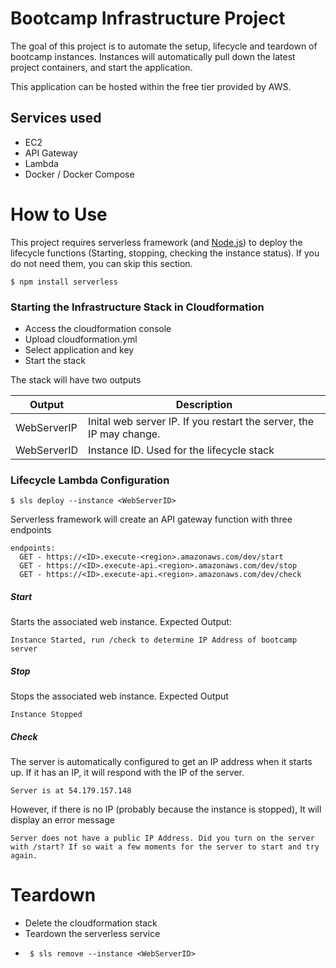 # Bootcamp Infrastructure Project

The goal of this project is to automate the setup, lifecycle and teardown of bootcamp instances.
Instances will automatically pull down the latest project containers, and start the application.

This application can be hosted within the free tier provided by AWS.
## Services used
 - EC2
 - API Gateway
 - Lambda
 - Docker / Docker Compose

# How to Use
This project requires serverless framework (and [Node.js](https://nodejs.org/)) to deploy the lifecycle functions (Starting, stopping, checking the instance status). If you do not need them, you can skip this section. 

```
$ npm install serverless
```

### Starting the Infrastructure Stack in Cloudformation
 - Access the cloudformation console
 - Upload cloudformation.yml
 - Select application and key
 - Start the stack

The stack will have two outputs

| Output | Description |
| ------ | ------ |
| WebServerIP | Inital web server IP. If you restart the server, the IP may change. |
| WebServerID | Instance ID. Used for the lifecycle stack | 

### Lifecycle Lambda Configuration
```
$ sls deploy --instance <WebServerID>
```

Serverless framework will create an API gateway function with three endpoints
```
endpoints:
  GET - https://<ID>.execute-<region>.amazonaws.com/dev/start
  GET - https://<ID>.execute-api.<region>.amazonaws.com/dev/stop
  GET - https://<ID>.execute-api.<region>.amazonaws.com/dev/check
```

##### Start
Starts the associated web instance. Expected Output:
```
Instance Started, run /check to determine IP Address of bootcamp server
```

##### Stop
Stops the associated web instance. Expected Output
```
Instance Stopped
```

##### Check
The server is automatically configured to get an IP address when it starts up. If it has an IP, it will respond with the IP of the server.
```
Server is at 54.179.157.148
```

However, if there is no IP (probably because the instance is stopped), It will display an error message
```
Server does not have a public IP Address. Did you turn on the server with /start? If so wait a few moments for the server to start and try again.
```

# Teardown
 - Delete the cloudformation stack
 - Teardown the serverless service
 - ```
    $ sls remove --instance <WebServerID> 
    ```
 
